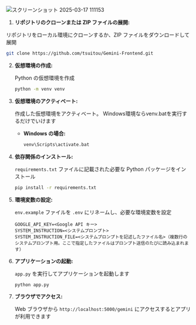 ![スクリーンショット 2025-03-17 111153](https://github.com/user-attachments/assets/40be2f76-a085-405b-b6d4-02bd7711f137)
 1. **リポジトリのクローンまたは ZIP ファイルの展開:**

  リポジトリをローカル環境にクローンするか、ZIP ファイルをダウンロードして展開

   ```bash
   git clone https://github.com/tsuitou/Gemini-Frontend.git
   ```

2. **仮想環境の作成:**

   Python の仮想環境を作成

   ```bash
   python -m venv venv
   ```

3. **仮想環境のアクティベート:**

   作成した仮想環境をアクティベート。
   Windows環境ならvenv.batを実行するだけでいけます

   *   **Windows の場合:**

        ```bash
        venv\Scripts\activate.bat
        ```

4. **依存関係のインストール:**

   `requirements.txt` ファイルに記載された必要な Python パッケージをインストール

   ```bash
   pip install -r requirements.txt
   ```

5. **環境変数の設定:**

   `env.example` ファイルを `.env` にリネームし、必要な環境変数を設定

   ```
   GOOGLE_API_KEY=<Google API キー>
   SYSTEM_INSTRUCTION=<システムプロンプト>
   SYSTEM_INSTRUCTION_FILE=<システムプロンプトを記述したファイル名>（複数行のシステムプロンプト用。ここで指定したファイルはプロンプト送信のたびに読み込まれます）
   ```

6. **アプリケーションの起動:**

   `app.py` を実行してアプリケーションを起動します

   ```bash
   python app.py
   ```


7. **ブラウザでアクセス:**

   Web ブラウザから `http://localhost:5000/gemini` にアクセスするとアプリが利用できます
